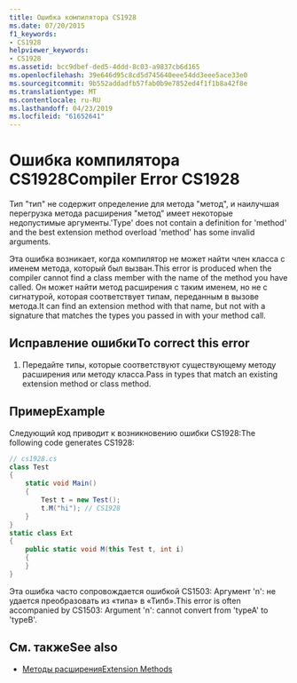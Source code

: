 ```yaml
---
title: Ошибка компилятора CS1928
ms.date: 07/20/2015
f1_keywords:
- CS1928
helpviewer_keywords:
- CS1928
ms.assetid: bcc9dbef-ded5-4ddd-8c03-a9837cb6d165
ms.openlocfilehash: 39e646d95c8cd5d745640eee54dd3eee5ace33e0
ms.sourcegitcommit: 9b552addadfb57fab0b9e7852ed4f1f1b8a42f8e
ms.translationtype: MT
ms.contentlocale: ru-RU
ms.lasthandoff: 04/23/2019
ms.locfileid: "61652641"
---
```

# <a name="compiler-error-cs1928"></a><span data-ttu-id="d099f-102">Ошибка компилятора CS1928</span><span class="sxs-lookup"><span data-stu-id="d099f-102">Compiler Error CS1928</span></span>
<span data-ttu-id="d099f-103">Тип "тип" не содержит определение для метода "метод", и наилучшая перегрузка метода расширения "метод" имеет некоторые недопустимые аргументы.</span><span class="sxs-lookup"><span data-stu-id="d099f-103">'Type' does not contain a definition for 'method' and the best extension method overload 'method' has some invalid arguments.</span></span>  
  
 <span data-ttu-id="d099f-104">Эта ошибка возникает, когда компилятор не может найти член класса с именем метода, который был вызван.</span><span class="sxs-lookup"><span data-stu-id="d099f-104">This error is produced when the compiler cannot find a class member with the name of the method you have called.</span></span> <span data-ttu-id="d099f-105">Он может найти метод расширения с таким именем, но не с сигнатурой, которая соответствует типам, переданным в вызове метода.</span><span class="sxs-lookup"><span data-stu-id="d099f-105">It can find an extension method with that name, but not with a signature that matches the types you passed in with your method call.</span></span>  
  
## <a name="to-correct-this-error"></a><span data-ttu-id="d099f-106">Исправление ошибки</span><span class="sxs-lookup"><span data-stu-id="d099f-106">To correct this error</span></span>  
  
1. <span data-ttu-id="d099f-107">Передайте типы, которые соответствуют существующему методу расширения или методу класса.</span><span class="sxs-lookup"><span data-stu-id="d099f-107">Pass in types that match an existing extension method or class method.</span></span>  
  
## <a name="example"></a><span data-ttu-id="d099f-108">Пример</span><span class="sxs-lookup"><span data-stu-id="d099f-108">Example</span></span>  
 <span data-ttu-id="d099f-109">Следующий код приводит к возникновению ошибки CS1928:</span><span class="sxs-lookup"><span data-stu-id="d099f-109">The following code generates CS1928:</span></span>  
  
```csharp  
// cs1928.cs  
class Test  
{  
    static void Main()  
    {  
        Test t = new Test();  
        t.M("hi"); // CS1928  
    }  
}  
static class Ext  
{  
    public static void M(this Test t, int i)  
    {  
    }  
}  
```  
  
 <span data-ttu-id="d099f-110">Эта ошибка часто сопровождается ошибкой CS1503: Аргумент 'n': не удается преобразовать из «типа» в «Типб».</span><span class="sxs-lookup"><span data-stu-id="d099f-110">This error is often accompanied by CS1503: Argument 'n': cannot convert from 'typeA' to 'typeB'.</span></span>  
  
## <a name="see-also"></a><span data-ttu-id="d099f-111">См. также</span><span class="sxs-lookup"><span data-stu-id="d099f-111">See also</span></span>

- [<span data-ttu-id="d099f-112">Методы расширения</span><span class="sxs-lookup"><span data-stu-id="d099f-112">Extension Methods</span></span>](../../csharp/programming-guide/classes-and-structs/extension-methods.md)
